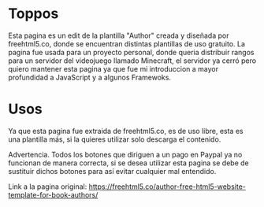 # Toppos
Esta pagina es un edit de la plantilla "Author" creada y diseñada por freehtml5.co, donde se encuentran distintas plantillas de uso gratuito. La pagina
fue usada para un proyecto personal, donde queria distribuir rangos para un servidor del videojuego llamado Minecraft, el servidor ya cerró pero quiero mantener esta
pagina ya que fue mi introduccion a mayor profundidad a JavaScript y a algunos Framewoks.


# Usos
Ya que esta pagina fue extraida de freehtml5.co, es de uso libre, esta es una plantilla más, si la quieres utilizar solo descarga el contenido.

Advertencia. Todos los botones que diriguen a un pago en Paypal ya no funcionan de manera correcta, si se desea utilizar esta pagina se debe de sustituir dichos botones
para así evitar cualquier mal entendido.

Link a la pagina original: https://freehtml5.co/author-free-html5-website-template-for-book-authors/
